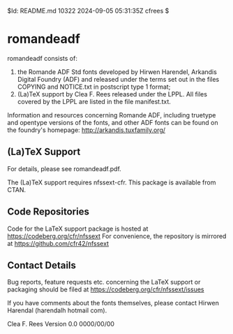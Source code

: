 $Id: README.md 10322 2024-09-05 05:31:35Z cfrees $

# romandeadf

romandeadf consists of:
1. the Romande ADF Std fonts developed by Hirwen Harendel, Arkandis Digital
Foundry (ADF) and released under the terms set out in the files COPYING and
NOTICE.txt in postscript type 1 format;
2. (La)TeX support by Clea F. Rees released under the LPPL. All files covered
by the LPPL are listed in the file manifest.txt.

Information and resources concerning Romande ADF, including truetype and
opentype versions of the fonts, and other ADF fonts can be found on the
foundry's homepage:
	http://arkandis.tuxfamily.org/

## (La)TeX Support

For details, please see romandeadf.pdf.

The (La)TeX support requires nfssext-cfr. This package is
available from CTAN.

## Code Repositories

Code for the LaTeX support package is hosted at 
	https://codeberg.org/cfr/nfssext
For convenience, the repository is mirrored at
  https://github.com/cfr42/nfssext

## Contact Details

Bug reports, feature requests etc. concerning the LaTeX support or packaging
should be filed at
  https://codeberg.org/cfr/nfssext/issues

If you have comments about the fonts themselves, please contact Hirwen
Harendal (harendalh <at> hotmail <dot> com). 

Clea F. Rees
Version 0.0
0000/00/00

<!-- vim: tw=80:et:sw=2: -->
